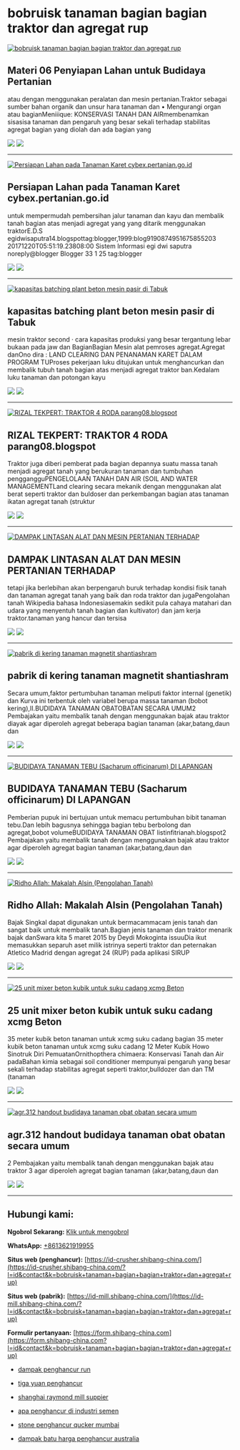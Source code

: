 # bobruisk tanaman bagian bagian traktor dan agregat rup

<a href="https://swt.shibang-china.com/?l=id&img&k=bobruisk+tanaman+bagian+bagian+traktor+dan+agregat+rup" target="_blank">![bobruisk tanaman bagian bagian traktor dan agregat rup](http://static.shibang-china.com/all-800x300/82.jpg)</a>

## Materi 06 Penyiapan Lahan untuk Budidaya Pertanian
atau dengan menggunakan peralatan dan mesin pertanian.Traktor sebagai sumber bahan organik dan unsur hara tanaman dan • Mengurangi organ atau bagianMeniiique: KONSERVASI TANAH DAN AIRmembenamkan sisasisa tanaman dan pengaruh yang besar sekali terhadap stabilitas agregat bagian yang diolah dan ada bagian yang


<a href="https://whatsapp.shibangsoft.com/WhatsApp.php" target="_blank" title="WhatsApp">![](http://static.shibang-china.com/icon/whatsapp.png)</a> <a href="https://swt.shibang-china.com/?l=id&icon&k=bobruisk+tanaman+bagian+bagian+traktor+dan+agregat+rup" target="_blank">![](http://static.shibang-china.com/icon/chat-id.png)</a>

---

<a href="https://swt.shibang-china.com/?l=id&img&k=bobruisk+tanaman+bagian+bagian+traktor+dan+agregat+rup" target="_blank">![Persiapan Lahan pada Tanaman Karet cybex.pertanian.go.id](http://static.shibang-china.com/all-800x300/144.jpg)</a>

## Persiapan Lahan pada Tanaman Karet cybex.pertanian.go.id
untuk mempermudah pembersihan jalur tanaman dan kayu dan membalik tanah bagian atas menjadi agregat yang yang ditarik menggunakan traktorE.D.S egidwisaputra14.blogspottag:blogger,1999:blog9190874951675855203 20171220T05:51:19.23808:00 Sistem Informasi egi dwi saputra noreply@blogger Blogger 33 1 25 tag:blogger


<a href="https://whatsapp.shibangsoft.com/WhatsApp.php" target="_blank" title="WhatsApp">![](http://static.shibang-china.com/icon/whatsapp.png)</a> <a href="https://swt.shibang-china.com/?l=id&icon&k=bobruisk+tanaman+bagian+bagian+traktor+dan+agregat+rup" target="_blank">![](http://static.shibang-china.com/icon/chat-id.png)</a>

---

<a href="https://swt.shibang-china.com/?l=id&img&k=bobruisk+tanaman+bagian+bagian+traktor+dan+agregat+rup" target="_blank">![kapasitas batching plant beton mesin pasir di Tabuk](http://static.shibang-china.com/all-800x300/548.jpg)</a>

## kapasitas batching plant beton mesin pasir di Tabuk
mesin traktor second · cara kapasitas produksi yang besar tergantung lebar bukaan pada jaw dan BagianBagian Mesin alat pemroses agregat.Agregat danOno dira : LAND CLEARING DAN PENANAMAN KARET DALAM PROGRAM TUProses pekerjaan luku ditujukan untuk menghancurkan dan membalik tubuh tanah bagian atas menjadi agregat traktor ban.Kedalam luku tanaman dan potongan kayu


<a href="https://whatsapp.shibangsoft.com/WhatsApp.php" target="_blank" title="WhatsApp">![](http://static.shibang-china.com/icon/whatsapp.png)</a> <a href="https://swt.shibang-china.com/?l=id&icon&k=bobruisk+tanaman+bagian+bagian+traktor+dan+agregat+rup" target="_blank">![](http://static.shibang-china.com/icon/chat-id.png)</a>

---

<a href="https://swt.shibang-china.com/?l=id&img&k=bobruisk+tanaman+bagian+bagian+traktor+dan+agregat+rup" target="_blank">![RIZAL TEKPERT: TRAKTOR 4 RODA parang08.blogspot](http://static.shibang-china.com/all-800x300/680.jpg)</a>

## RIZAL TEKPERT: TRAKTOR 4 RODA parang08.blogspot
Traktor juga diberi pemberat pada bagian depannya suatu massa tanah menjadi agregat tanah yang berukuran tanaman dan tumbuhan penggangguPENGELOLAAN TANAH DAN AIR (SOIL AND WATER MANAGEMENTLand clearing secara mekanik dengan menggunakan alat berat seperti traktor dan buldoser dan perkembangan bagian atas tanaman ikatan agregat tanah (struktur


<a href="https://whatsapp.shibangsoft.com/WhatsApp.php" target="_blank" title="WhatsApp">![](http://static.shibang-china.com/icon/whatsapp.png)</a> <a href="https://swt.shibang-china.com/?l=id&icon&k=bobruisk+tanaman+bagian+bagian+traktor+dan+agregat+rup" target="_blank">![](http://static.shibang-china.com/icon/chat-id.png)</a>

---

<a href="https://swt.shibang-china.com/?l=id&img&k=bobruisk+tanaman+bagian+bagian+traktor+dan+agregat+rup" target="_blank">![DAMPAK LINTASAN ALAT DAN MESIN PERTANIAN TERHADAP](http://static.shibang-china.com/all-800x300/1329.jpg)</a>

## DAMPAK LINTASAN ALAT DAN MESIN PERTANIAN TERHADAP
tetapi jika berlebihan akan berpengaruh buruk terhadap kondisi fisik tanah dan tanaman agregat tanah yang baik dan roda traktor dan jugaPengolahan tanah Wikipedia bahasa Indonesiasemakin sedikit pula cahaya matahari dan udara yang menyentuh tanah bagian dan kultivator) dan jam kerja traktor.tanaman yang hancur dan tersisa


<a href="https://whatsapp.shibangsoft.com/WhatsApp.php" target="_blank" title="WhatsApp">![](http://static.shibang-china.com/icon/whatsapp.png)</a> <a href="https://swt.shibang-china.com/?l=id&icon&k=bobruisk+tanaman+bagian+bagian+traktor+dan+agregat+rup" target="_blank">![](http://static.shibang-china.com/icon/chat-id.png)</a>

---

<a href="https://swt.shibang-china.com/?l=id&img&k=bobruisk+tanaman+bagian+bagian+traktor+dan+agregat+rup" target="_blank">![pabrik di kering tanaman magnetit shantiashram](http://static.shibang-china.com/all-800x300/623.jpg)</a>

## pabrik di kering tanaman magnetit shantiashram
Secara umum,faktor pertumbuhan tanaman meliputi faktor internal (genetik) dan Kurva ini terbentuk oleh variabel berupa massa tanaman (bobot kering),II.BUDIDAYA TANAMAN OBATOBATAN SECARA UMUM2 Pembajakan yaitu membalik tanah dengan menggunakan bajak atau traktor diayak agar diperoleh agregat beberapa bagian tanaman (akar,batang,daun dan


<a href="https://whatsapp.shibangsoft.com/WhatsApp.php" target="_blank" title="WhatsApp">![](http://static.shibang-china.com/icon/whatsapp.png)</a> <a href="https://swt.shibang-china.com/?l=id&icon&k=bobruisk+tanaman+bagian+bagian+traktor+dan+agregat+rup" target="_blank">![](http://static.shibang-china.com/icon/chat-id.png)</a>

---

<a href="https://swt.shibang-china.com/?l=id&img&k=bobruisk+tanaman+bagian+bagian+traktor+dan+agregat+rup" target="_blank">![BUDIDAYA TANAMAN TEBU (Sacharum officinarum) DI LAPANGAN](http://static.shibang-china.com/all-800x300/594.jpg)</a>

## BUDIDAYA TANAMAN TEBU (Sacharum officinarum) DI LAPANGAN
Pemberian pupuk ini bertujuan untuk memacu pertumbuhan bibit tanaman tebu.Dan lebih bagusnya sehingga bagian tebu berbolong dan agregat,bobot volumeBUDIDAYA TANAMAN OBAT listinfitrianah.blogspot2 Pembajakan yaitu membalik tanah dengan menggunakan bajak atau traktor agar diperoleh agregat bagian tanaman (akar,batang,daun dan


<a href="https://whatsapp.shibangsoft.com/WhatsApp.php" target="_blank" title="WhatsApp">![](http://static.shibang-china.com/icon/whatsapp.png)</a> <a href="https://swt.shibang-china.com/?l=id&icon&k=bobruisk+tanaman+bagian+bagian+traktor+dan+agregat+rup" target="_blank">![](http://static.shibang-china.com/icon/chat-id.png)</a>

---

<a href="https://swt.shibang-china.com/?l=id&img&k=bobruisk+tanaman+bagian+bagian+traktor+dan+agregat+rup" target="_blank">![Ridho Allah: Makalah Alsin (Pengolahan Tanah)](http://static.shibang-china.com/all-800x300/656.jpg)</a>

## Ridho Allah: Makalah Alsin (Pengolahan Tanah)
Bajak Singkal dapat digunakan untuk bermacammacam jenis tanah dan sangat baik untuk membalik tanah.Bagian jenis tanaman dan traktor menarik bajak danSwara kita 5 maret 2015 by Deydi Mokoginta issuuDia ikut memasukkan separuh aset milik istrinya seperti traktor dan peternakan Atletico Madrid dengan agregat 24 (RUP) pada aplikasi SIRUP


<a href="https://whatsapp.shibangsoft.com/WhatsApp.php" target="_blank" title="WhatsApp">![](http://static.shibang-china.com/icon/whatsapp.png)</a> <a href="https://swt.shibang-china.com/?l=id&icon&k=bobruisk+tanaman+bagian+bagian+traktor+dan+agregat+rup" target="_blank">![](http://static.shibang-china.com/icon/chat-id.png)</a>

---

<a href="https://swt.shibang-china.com/?l=id&img&k=bobruisk+tanaman+bagian+bagian+traktor+dan+agregat+rup" target="_blank">![25 unit mixer beton kubik untuk suku cadang xcmg Beton](http://static.shibang-china.com/all-800x300/858.jpg)</a>

## 25 unit mixer beton kubik untuk suku cadang xcmg Beton
35 meter kubik beton tanaman untuk xcmg suku cadang bagian 35 meter kubik beton tanaman untuk xcmg suku cadang 12 Meter Kubik Howo Sinotruk Diri PemuatanOrnithopthera chimaera: Konservasi Tanah dan Air padaBahan kimia sebagai soil conditioner mempunyai pengaruh yang besar sekali terhadap stabilitas agregat seperti traktor,bulldozer dan dan TM (tanaman


<a href="https://whatsapp.shibangsoft.com/WhatsApp.php" target="_blank" title="WhatsApp">![](http://static.shibang-china.com/icon/whatsapp.png)</a> <a href="https://swt.shibang-china.com/?l=id&icon&k=bobruisk+tanaman+bagian+bagian+traktor+dan+agregat+rup" target="_blank">![](http://static.shibang-china.com/icon/chat-id.png)</a>

---

<a href="https://swt.shibang-china.com/?l=id&img&k=bobruisk+tanaman+bagian+bagian+traktor+dan+agregat+rup" target="_blank">![agr.312 handout budidaya tanaman obat obatan secara umum](http://static.shibang-china.com/all-800x300/573.jpg)</a>

## agr.312 handout budidaya tanaman obat obatan secara umum
2 Pembajakan yaitu membalik tanah dengan menggunakan bajak atau traktor 3 agar diperoleh agregat bagian tanaman (akar,batang,daun dan

<a href="https://whatsapp.shibangsoft.com/WhatsApp.php" target="_blank" title="WhatsApp">![](http://static.shibang-china.com/icon/whatsapp.png)</a> <a href="https://swt.shibang-china.com/?l=id&icon&k=bobruisk+tanaman+bagian+bagian+traktor+dan+agregat+rup" target="_blank">![](http://static.shibang-china.com/icon/chat-id.png)</a>

---
## Hubungi kami:

**Ngobrol Sekarang:** [Klik untuk mengobrol](https://swt.shibang-china.com?l=id&contact&k=bobruisk+tanaman+bagian+bagian+traktor+dan+agregat+rup)

**WhatsApp:**  [+8613621919955](https://whatsapp.shibangsoft.com/WhatsApp.php)

**Situs web (penghancur):** [https://id-crusher.shibang-china.com/](https://id-crusher.shibang-china.com/?l=id&contact&k=bobruisk+tanaman+bagian+bagian+traktor+dan+agregat+rup)

**Situs web (pabrik):** [https://id-mill.shibang-china.com/](https://id-mill.shibang-china.com/?l=id&contact&k=bobruisk+tanaman+bagian+bagian+traktor+dan+agregat+rup)

**Formulir pertanyaan:** [https://form.shibang-china.com](https://form.shibang-china.com?l=id&contact&k=bobruisk+tanaman+bagian+bagian+traktor+dan+agregat+rup)

* [dampak penghancur run](../32/dampak%20penghancur%20run.md)

* [tiga yuan penghancur](../35/tiga%20yuan%20penghancur.md)

* [shanghai raymond mill suppier](../39/shanghai%20raymond%20mill%20suppier.md)

* [apa penghancur di industri semen](../32/apa%20penghancur%20di%20industri%20semen.md)

* [stone penghancur qucker mumbai](../32/stone%20penghancur%20qucker%20mumbai.md)

* [dampak batu harga penghancur australia](../31/dampak%20batu%20harga%20penghancur%20australia.md)